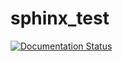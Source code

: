 # sphinx_test
[![Documentation Status](https://readthedocs.org/projects/sphinx-testing-3/badge/?version=latest)](https://sphinx-testing-3.readthedocs.io/en/latest/?badge=latest)
